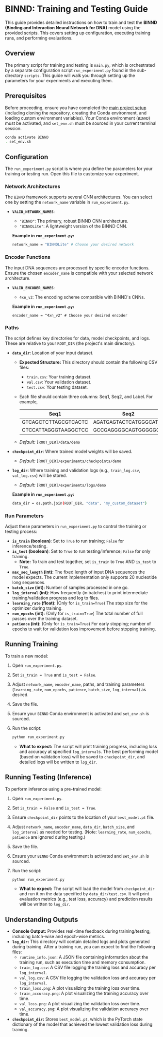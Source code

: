 # BINND: Training and Testing Guide

This guide provides detailed instructions on how to train and test the **BINND (Binding and Interaction Neural Network for DNA)** model using the provided scripts. This covers setting up configuration, executing training runs, and performing evaluations.

<!-- ## Table of Contents

- [Overview](#overview)
- [Prerequisites](#prerequisites)
- [Configuration](https://www.google.com/search?q=%23configuration)
    - [Network Architectures](https://www.google.com/search?q=%23network-architectures)
    - [Encoder Functions](https://www.google.com/search?q=%23encoder-functions)
    - [Paths](https://www.google.com/search?q=%23paths)
    - [Run Parameters](https://www.google.com/search?q=%23run-parameters)
- [Running Training](https://www.google.com/search?q=%23running-training)
- [Running Testing (Inference)](https://www.google.com/search?q=%23running-testing-inference)
- [Understanding Outputs](https://www.google.com/search?q=%23understanding-outputs)
- [Troubleshooting](https://www.google.com/search?q=%23troubleshooting) -->

## Overview

The primary script for training and testing is `main.py`, which is orchestrated by a separate configuration script `run_experiment.py`  found in the sub-directory `scripts`. This guide will walk you through setting up the parameters for your experiments and executing them.

## Prerequisites

Before proceeding, ensure you have completed the [main project setup](https://github.ncsu.edu/dna-based-storage/BINND) (including cloning the repository, creating the Conda environment, and loading custom environment variables). Your Conda environment (`BINND`) must be activated, and `set_env.sh` must be sourced in your current terminal session.

```bash
conda activate BINND
. set_env.sh
```

## Configuration

The `run_experiment.py` script is where you define the parameters for your training or testing run. Open this file to customize your experiment.

### Network Architectures

The `BINND` framework supports several CNN architectures. You can select one by setting the `network_name` variable in `run_experiment.py`.

- **`VALID_NETWORK_NAMES`**:
    - `"BINND"`: The primary, robust BINND CNN architecture.
    - `"BINNDLite"`: A lightweight version of the BINND CNN.
    
    **Example in `run_experiment.py`:**
    
    ```bash
    network_name = "BINNDLite" # Choose your desired network
    ```
    

### Encoder Functions

The input DNA sequences are processed by specific encoder functions. Ensure the chosen `encoder_name` is compatible with your selected network architecture. 

- **`VALID_ENCODER_NAMES`**:
    - `4xn_v2`: The encoding scheme compatible with BINND's CNNs.
    
    **Example in `run_experiment.py`:**
    
    ```
    encoder_name = "4xn_v2" # Choose your desired encoder
    ```
    

### Paths

The script defines key directories for data, model checkpoints, and logs. These are relative to your `ROOT_DIR` (the project's main directory).

- **`data_dir`**: Location of your input dataset.
    - **Expected Structure:** This directory should contain the following CSV files:
        - `train.csv`: Your training dataset.
        - `val.csv`: Your validation dataset.
        - `test.csv`: Your testing dataset.
    - Each file should contain three columns: Seq1, Seq2, and Label. For example,   

        | Seq1               | Seq2               | Label |
        |--------------------|--------------------|-------|
        | GTCAGCTCTTAGCGTCACTC | AGATGAGTACTCATGGGCAT | 1 |
        |CTCCATTAGGGTAAGGCTCC|GCCGAGGGGCAGTGGGGGGG|0|
    

    - *Default:* `[ROOT_DIR]/data/demo`
- **`checkpoint_dir`**: Where trained model weights will be saved.
    - *Default:* `[ROOT_DIR]/experiments/checkpoints/demo`
- **`log_dir`**: Where training and validation logs (e.g., `train_log.csv`, `val_log.csv`) will be stored.
    - *Default:* `[ROOT_DIR]/experiments/logs/demo`
    
    **Example in `run_experiment.py`:**
    
    ```bash
    data_dir = os.path.join(ROOT_DIR, "data", "my_custom_dataset")
    ```
    

### Run Parameters

Adjust these parameters in `run_experiment.py` to control the training or testing process:

- **`is_train` (boolean)**: Set to `True` to run training; `False` for inference/testing.
- **`is_test` (boolean)**: Set to `True` to run testing/inference; `False` for only training.
    - **Note:** To train and test together, set `is_train` to `True` AND `is_test` to `True`.
- **`max_seq_length` (int)**: The fixed length of input DNA sequences the model expects. The current implementation only supports 20 nucleotide long sequences.
- **`batch_size` (int)**: Number of samples processed in one go.
- **`log_interval` (int)**: How frequently (in batches) to print intermediate training/validation progress and log to files.
- **`learning_rate` (float)**: (Only for `is_train=True`) The step size for the optimizer during training.
- **`num_epochs` (int)**: (Only for `is_train=True`) The total number of full passes over the training dataset.
- **`patience` (int)**: (Only for `is_train=True`) For early stopping; number of epochs to wait for validation loss improvement before stopping training.

## Running Training

To train a new model:

1. Open `run_experiment.py`.
2. Set `is_train = True` and `is_test = False`.
3. Adjust `network_name`, `encoder_name`, paths, and training parameters (`learning_rate`, `num_epochs`, `patience`, `batch_size`, `log_interval`) as desired.
4. Save the file.
5. Ensure your `BINND` Conda environment is activated and `set_env.sh` is sourced.
6. Run the script:
    
    ```bash
    python run_experiment.py
    ```
    
    - **What to expect:** The script will print training progress, including loss and accuracy at specified `log_interval`s. The best performing model (based on validation loss) will be saved to `checkpoint_dir`, and detailed logs will be written to `log_dir`.

## Running Testing (Inference)

To perform inference using a pre-trained model:

1. Open `run_experiment.py`.
2. Set `is_train = False` and `is_test = True`.
3. Ensure `checkpoint_dir` points to the location of your `best_model.pt` file.
4. Adjust `network_name`, `encoder_name`, `data_dir`, `batch_size`, and `log_interval` as needed for testing. (Note: `learning_rate`, `num_epochs`, `patience` are ignored during testing.)
5. Save the file.
6. Ensure your `BINND` Conda environment is activated and `set_env.sh` is sourced.
7. Run the script:
    
    ```bash
    python run_experiment.py
    ```
    
    - **What to expect:** The script will load the model from `checkpoint_dir` and run it on the data specified by `data_dir/test.csv`. It will print evaluation metrics (e.g., test loss, accuracy) and prediction results will be written to `log_dir`.

## Understanding Outputs

- **Console Output:** Provides real-time feedback during training/testing, including batch-wise and epoch-wise metrics.
- **`log_dir`:** This directory will contain detailed logs and plots generated during training. After a training run, you can expect to find the following files:
    - `runtime_info.json`: A JSON file containing information about the training run, such as execution time and memory consumption.
    - `train_log.csv`: A CSV file logging the training loss and accuracy per  `log_interval`.
    - `val_log.csv`: A CSV file logging the validation loss and accuracy per  `log_interval`.
    - `train_loss.png`: A plot visualizing the training loss over time.
    - `train_accuracy.png`: A plot visualizing the training accuracy over time.
    - `val_loss.png`: A plot visualizing the validation loss over time.
    - `val_accuracy.png`: A plot visualizing the validation accuracy over time.
- **`checkpoint_dir`:** Stores `best_model.pt`, which is the PyTorch state dictionary of the model that achieved the lowest validation loss during training.